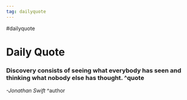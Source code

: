 ```yaml
---
tag: dailyquote
---
```


#dailyquote

# Daily Quote

### Discovery consists of seeing what everybody has seen and thinking what nobody else has thought. ^quote
*-Jonathan Swift* ^author
